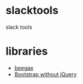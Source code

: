 slacktools
==========

slack tools

# libraries
- [beegae](https://github.com/astaxie/beegae)
- [Bootstrap without jQuery](https://github.com/tagawa/bootstrap-without-jquery)
